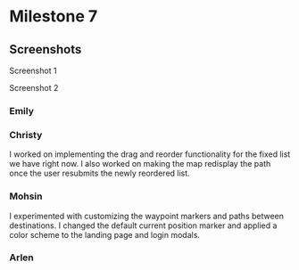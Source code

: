 # Milestone 7
## Screenshots

Screenshot 1

Screenshot 2

### Emily

### Christy
I worked on implementing the drag and reorder functionality for the fixed list we have right now. I also worked on making the map redisplay the path once the user resubmits the newly reordered list.

### Mohsin
I experimented with customizing the waypoint markers and paths between destinations. I changed the default current position marker and applied a color scheme to the landing page and login modals.

### Arlen
